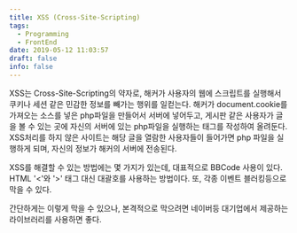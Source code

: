 ```yaml
---
title: XSS (Cross-Site-Scripting)
tags:
  - Programming
  - FrontEnd
date: 2019-05-12 11:03:57
draft: false
info: false
---
```


XSS는 Cross-Site-Scripting의 약자로, 해커가 사용자의 웹에 스크립트를 실행해서 쿠키나 세션 같은 민감한 정보를 빼가는 행위를 일컫는다. 해커가 document.cookie를 가져오는 소스를 넣은 php파일을 만들어서 서버에 넣어두고, 게시판 같은 사용자가 글을 볼 수 있는 곳에 자신의 서버에 있는 php파일을 실행하는 태그를 작성하여 올려둔다. XSS처리를 하지 않은 사이트는 해당 글을 열람한 사용자들이 들어가면 php 파일을 실행하게 되며, 자신의 정보가 해커의 서버에 전송된다. 

XSS를 해결할 수 있는 방법에는 몇 가지가 있는데, 대표적으로 BBCode 사용이 있다. HTML '<'와 '>' 태그 대신 대괄호를 사용하는 방법이다. 또, 각종 이벤트 블러킹등으로 막을 수 있다. 

간단하게는 이렇게 막을 수 있으나, 본격적으로 막으려면 네이버등 대기업에서 제공하는 라이브러리를 사용하면 좋다.